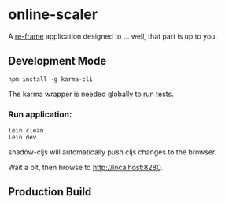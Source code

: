 # online-scaler

A [re-frame](https://github.com/day8/re-frame) application designed to ... well, that part is up to you.

## Development Mode

```
npm install -g karma-cli
```

The karma wrapper is needed globally to run tests.

### Run application:

```
lein clean
lein dev
```

shadow-cljs will automatically push cljs changes to the browser.

Wait a bit, then browse to [http://localhost:8280](http://localhost:8280).

## Production Build

